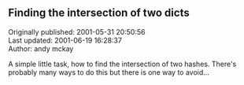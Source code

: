 ## Finding the intersection of two dicts  
Originally published: 2001-05-31 20:50:56  
Last updated: 2001-06-19 16:28:37  
Author: andy mckay  
  
A simple little task, how to find the intersection of two hashes. There's probably many ways to do this but there is one way to avoid...